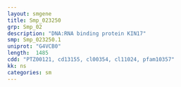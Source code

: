 ```yaml
---
layout: smgene
title: Smp_023250
grp: Smp_02
description: "DNA:RNA binding protein KIN17"
smp: Smp_023250.1
uniprot: "G4VCB0"
length:  1485
cdd: "PTZ00121, cd13155, cl00354, cl11024, pfam10357"
kk: ns
categories: sm
---
```

